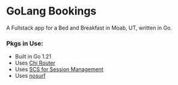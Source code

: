 # GoLang Bookings
A Fullstack app for a Bed and Breakfast in Moab, UT, written in Go.

### Pkgs in Use:
- Built in Go 1.21
- Uses [Chi Router](https://github.com/go-chi/chi/v5)
- Uses [SCS for Session Management](https://github.com/alexedwards/scs/v2)
- Uses [nosurf](https://github.com/justinas/nosurf)